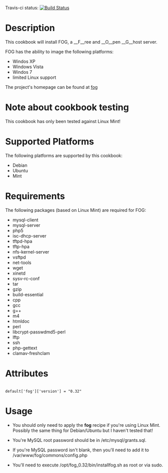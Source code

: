 Travis-ci status: [![Build Status](https://secure.travis-ci.org/jackl0phty/opschef-cookbook-fog.png?branch=master)](http://travis-ci.org/jackl0phty/opschef-cookbook-fog)

Description
===========

This cookbook will install FOG, a __F__ree and __O__pen __G__host server.

FOG has the ability to image the following platforms:

* Windos XP
* Windows Vista
* Windos 7
* limited Linux support

The project's homepage can be found at [fog](http://www.fogproject.org/)

Note about cookbook testing
===========================

This cookbook has only been tested against Linux Mint!

Supported Platforms
===================

The following platforms are supported by this cookbook:

* Debian
* Ubuntu
* Mint

Requirements
============

The following packages (based on Linux Mint) are required for FOG:

* mysql-client
* mysql-server
* php5
* isc-dhcp-server
* tftpd-hpa
* tftp-hpa
* nfs-kernel-server
* vsftpd
* net-tools
* wget
* xinetd
* sysv-rc-conf
* tar
* gzip
* build-essential
* cpp
* gcc
* g++
* m4
* htmldoc
* perl
* libcrypt-passwdmd5-perl
* lftp
* ssh
* php-gettext
* clamav-freshclam

Attributes
==========
<pre><code>
default['fog']['version'] = "0.32"
</pre></code>

Usage
=====

* You should only need to apply the __fog__ recipe if you're using Linux Mint.
Possibly the same thing for Debian/Ubuntu but I haven't tested that!

* You're MySQL root password should be in /etc/mysql/grants.sql.

* If you're MySQL password isn't blank, then you'll need to add it to /var/www/fog/commons/config.php 

* You'll need to execute /opt/fog_0.32/bin/installfog.sh as root or via sudo.
